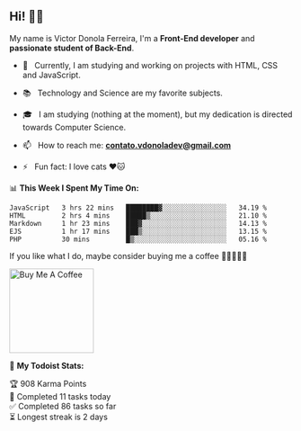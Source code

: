 <h2 align="left">Hi! 👋🏻</h2>  

<p align="left">
	My name is Victor Donola Ferreira, I'm a <strong>Front-End developer</strong> and <strong>passionate student of Back-End</strong>.
</p>

- 🔭 &nbsp; Currently, I am studying and working on projects with HTML, CSS and JavaScript.

- :books: &nbsp; Technology and Science are my favorite subjects.

- 🎓 &nbsp; I am studying (nothing at the moment), but my dedication is directed towards Computer Science.

- 📫 &nbsp; How to reach me: **contato.vdonoladev@gmail.com**

- ⚡️ &nbsp; Fun fact: I love cats ❤️🐱

📊 **This Week I Spent My Time On:**
<!--START_SECTION:waka-->
```text
JavaScript   3 hrs 22 mins   ████████▓░░░░░░░░░░░░░░░░   34.19 % 
HTML         2 hrs 4 mins    █████▒░░░░░░░░░░░░░░░░░░░   21.10 % 
Markdown     1 hr 23 mins    ███▓░░░░░░░░░░░░░░░░░░░░░   14.13 % 
EJS          1 hr 17 mins    ███▒░░░░░░░░░░░░░░░░░░░░░   13.15 % 
PHP          30 mins         █▒░░░░░░░░░░░░░░░░░░░░░░░   05.16 % 
```
<!--END_SECTION:waka-->

If you like what I do, maybe consider buying me a coffee 🥺👉🏻👈🏻

<a href="https://www.buymeacoffee.com/xuxuti" target="_blank"><img src="https://cdn.buymeacoffee.com/buttons/v2/default-red.png" alt="Buy Me A Coffee" width="150" ></a>

🚧 **My Todoist Stats:**
<!-- TODO-IST:START -->
🏆  908 Karma Points           
🌸  Completed 11 tasks today           
✅  Completed 86 tasks so far           
⏳  Longest streak is 2 days
<!-- TODO-IST:END -->
